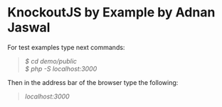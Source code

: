 # KnockoutJS by Example by Adnan Jaswal

For test examples type next commands:<br>
>*$ cd demo/public<br>
$ php -S localhost:3000<br>*

Then in the address bar of the browser type the following:<br>
>*localhost:3000*
